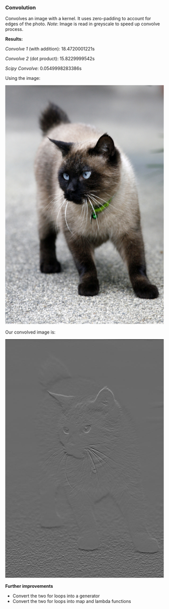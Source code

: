 ### Convolution

Convolves an image with a kernel. It uses zero-padding to account for edges of the photo.
*Note*: Image is read in greyscale to speed up convolve process.

**Results:**

*Convolve 1* (with addition): 18.4720001221s

*Convolve 2* (dot product): 15.8229999542s

*Scipy Convolve*: 0.0549998283386s

Using the image:

![alt text](https://github.com/birdievera/Convolution/blob/master/cat.jpg "Cat")

Our convolved image is:

![alt text](https://github.com/birdievera/Convolution/blob/master/example.jpg "Convolved cat")


**Further improvements**

* Convert the two for loops into a generator
* Convert the two for loops into map and lambda functions
